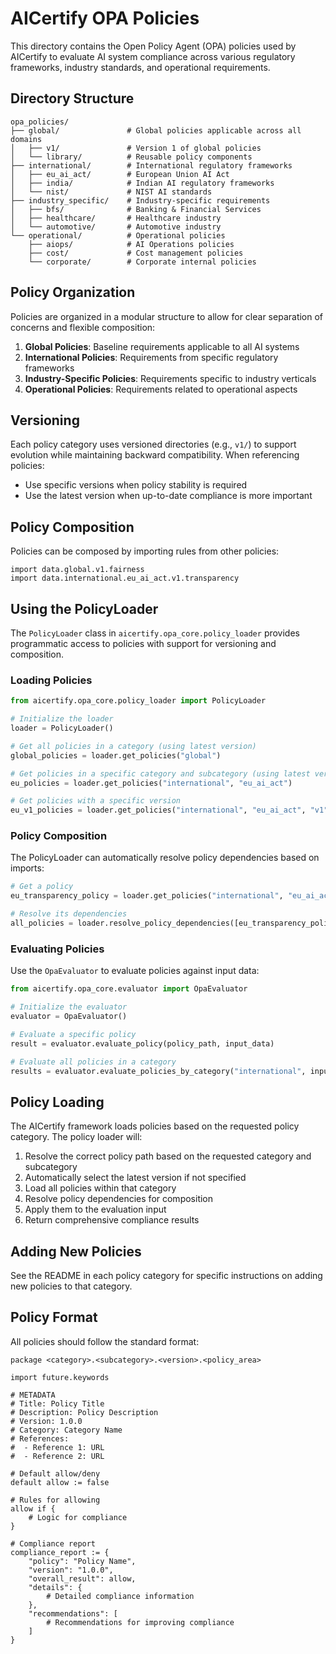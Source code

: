 # AICertify OPA Policies

This directory contains the Open Policy Agent (OPA) policies used by AICertify to evaluate AI system compliance across various regulatory frameworks, industry standards, and operational requirements.

## Directory Structure

```
opa_policies/
├── global/               # Global policies applicable across all domains
│   ├── v1/               # Version 1 of global policies
│   └── library/          # Reusable policy components
├── international/        # International regulatory frameworks
│   ├── eu_ai_act/        # European Union AI Act
│   ├── india/            # Indian AI regulatory frameworks
│   └── nist/             # NIST AI standards
├── industry_specific/    # Industry-specific requirements
│   ├── bfs/              # Banking & Financial Services
│   ├── healthcare/       # Healthcare industry
│   └── automotive/       # Automotive industry
└── operational/          # Operational policies
    ├── aiops/            # AI Operations policies
    ├── cost/             # Cost management policies
    └── corporate/        # Corporate internal policies
```

## Policy Organization

Policies are organized in a modular structure to allow for clear separation of concerns and flexible composition:

1. **Global Policies**: Baseline requirements applicable to all AI systems
2. **International Policies**: Requirements from specific regulatory frameworks
3. **Industry-Specific Policies**: Requirements specific to industry verticals
4. **Operational Policies**: Requirements related to operational aspects

## Versioning

Each policy category uses versioned directories (e.g., `v1/`) to support evolution while maintaining backward compatibility. When referencing policies:

- Use specific versions when policy stability is required
- Use the latest version when up-to-date compliance is more important

## Policy Composition

Policies can be composed by importing rules from other policies:

```rego
import data.global.v1.fairness
import data.international.eu_ai_act.v1.transparency
```

## Using the PolicyLoader

The `PolicyLoader` class in `aicertify.opa_core.policy_loader` provides programmatic access to policies with support for versioning and composition.

### Loading Policies

```python
from aicertify.opa_core.policy_loader import PolicyLoader

# Initialize the loader
loader = PolicyLoader()

# Get all policies in a category (using latest version)
global_policies = loader.get_policies("global")

# Get policies in a specific category and subcategory (using latest version)
eu_policies = loader.get_policies("international", "eu_ai_act")

# Get policies with a specific version
eu_v1_policies = loader.get_policies("international", "eu_ai_act", "v1")
```

### Policy Composition

The PolicyLoader can automatically resolve policy dependencies based on imports:

```python
# Get a policy
eu_transparency_policy = loader.get_policies("international", "eu_ai_act")[0]

# Resolve its dependencies
all_policies = loader.resolve_policy_dependencies([eu_transparency_policy])
```

### Evaluating Policies

Use the `OpaEvaluator` to evaluate policies against input data:

```python
from aicertify.opa_core.evaluator import OpaEvaluator

# Initialize the evaluator
evaluator = OpaEvaluator()

# Evaluate a specific policy
result = evaluator.evaluate_policy(policy_path, input_data)

# Evaluate all policies in a category
results = evaluator.evaluate_policies_by_category("international", input_data, "eu_ai_act")
```

## Policy Loading

The AICertify framework loads policies based on the requested policy category. The policy loader will:

1. Resolve the correct policy path based on the requested category and subcategory
2. Automatically select the latest version if not specified
3. Load all policies within that category
4. Resolve policy dependencies for composition
5. Apply them to the evaluation input
6. Return comprehensive compliance results

## Adding New Policies

See the README in each policy category for specific instructions on adding new policies to that category.

## Policy Format

All policies should follow the standard format:

```rego
package <category>.<subcategory>.<version>.<policy_area>

import future.keywords

# METADATA
# Title: Policy Title
# Description: Policy Description
# Version: 1.0.0
# Category: Category Name
# References:
#  - Reference 1: URL
#  - Reference 2: URL

# Default allow/deny
default allow := false

# Rules for allowing
allow if {
    # Logic for compliance
}

# Compliance report
compliance_report := {
    "policy": "Policy Name",
    "version": "1.0.0",
    "overall_result": allow,
    "details": {
        # Detailed compliance information
    },
    "recommendations": [
        # Recommendations for improving compliance
    ]
}
``` 